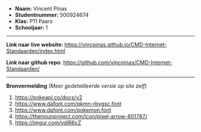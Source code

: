 - **Naam:** Vincent Pinas
- **Studentnummer:** 500924674
- **Klas:** P11 Paars
- **Schooljaar:** 1

---

**Link naar live website:**
https://vincpinas.github.io/CMD-Internet-Standaarden/index.html

**Link naar github repo**:
https://github.com/vincpinas/CMD-Internet-Standaarden/

---

**Bronvermelding** *(Meer gedetailleerde versie op site zelf)*
1. https://pokeapi.co/docs/v2
2. https://www.dafont.com/pkmn-rbygsc.font
3. https://www.dafont.com/pokemon.font
4. https://thenounproject.com/icon/pixel-arrow-801787/
5. https://imgur.com/vdjR6cZ